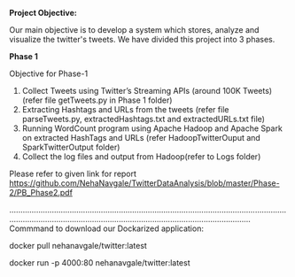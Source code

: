 **Project Objective:**

Our main objective is to develop a system which stores, analyze and visualize the twitter's tweets. We have divided this project into 3 phases.

**Phase 1**

Objective for Phase-1
1.	Collect Tweets using Twitter’s Streaming APIs (around 100K Tweets) (refer file getTweets.py in Phase 1 folder)
2.	Extracting Hashtags and URLs from the tweets (refer file parseTweets.py, extractedHashtags.txt and extractedURLs.txt file)
3.	Running WordCount program using Apache Hadoop and Apache Spark on extracted HashTags and URLs (refer HadoopTwitterOuput and SparkTwitterOutput folder)
4.	Collect the log files and output from Hadoop(refer to Logs folder)

Please refer to given link for report https://github.com/NehaNavgale/TwitterDataAnalysis/blob/master/Phase-2/PB_Phase2.pdf

........................................................................................................................................................................................................................................
Commmand to download our Dockarized application:

docker pull nehanavgale/twitter:latest

docker run -p 4000:80 nehanavgale/twitter:latest
